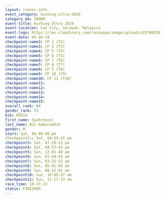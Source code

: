 ```yaml
---
layout: runner-info 
event_category: kuching-ultra-2019 
category_km: 100KM 
event-title: Kuching Ultra 2019
event-location: Cat City, Sarawak, Malaysia 
event-logo: https://res.cloudinary.com/raceyaya/image/upload/v1570025915/logo/kuching_ultra_jsvtue.jpg 
event-date: 03-10-19 
checkpoint-name2: CP 1 (T2) 
checkpoint-name3: CP 3 (T3) 
checkpoint-name4: CP 5 (T4) 
checkpoint-name5: CP 6 (T5) 
checkpoint-name6: CP 7 (T6) 
checkpoint-name7: CP 8 (T7) 
checkpoint-name8: CP 5 (T8) 
checkpoint-name9: CP 10 (T9) 
checkpoint-name10: CP 11 (T10) 
checkpoint-name11:  
checkpoint-name12: 
checkpoint-name13: 
checkpoint-name14: 
checkpoint-name15: 
overall_rank: 84
gender_rank: 72
bib: M1014
first_name: Syahreezal
last_name: Bin Kamaruddin
gender: M
start: Sat, 04-00-00 pm
checkpoint2:: Sat, 04-55-41 pm
checkpoint3: Sat, 07-28-21 pm
checkpoint4: Sat, 09-57-43 pm
checkpoint5: Sun, 12-01-40 am
checkpoint6: Sun, 01-44-43 am
checkpoint7: Sun, 03-35-52 am
checkpoint8: Sun, 05-01-05 am
checkpoint9: Sun, 08-22-01 am
checkpoint10: Sun, 10-05-57 am
checkpoint11: Sun, 11-17-13 am
race_time: 19-17-13
status: FINISHER
---
```

